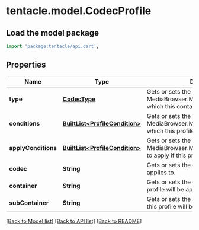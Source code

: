 # tentacle.model.CodecProfile

## Load the model package
```dart
import 'package:tentacle/api.dart';
```

## Properties
Name | Type | Description | Notes
------------ | ------------- | ------------- | -------------
**type** | [**CodecType**](CodecType.md) | Gets or sets the MediaBrowser.Model.Dlna.CodecType which this container must meet. | [optional] 
**conditions** | [**BuiltList&lt;ProfileCondition&gt;**](ProfileCondition.md) | Gets or sets the list of MediaBrowser.Model.Dlna.ProfileCondition which this profile must meet. | [optional] 
**applyConditions** | [**BuiltList&lt;ProfileCondition&gt;**](ProfileCondition.md) | Gets or sets the list of MediaBrowser.Model.Dlna.ProfileCondition to apply if this profile is met. | [optional] 
**codec** | **String** | Gets or sets the codec(s) that this profile applies to. | [optional] 
**container** | **String** | Gets or sets the container(s) which this profile will be applied to. | [optional] 
**subContainer** | **String** | Gets or sets the sub-container(s) which this profile will be applied to. | [optional] 

[[Back to Model list]](../README.md#documentation-for-models) [[Back to API list]](../README.md#documentation-for-api-endpoints) [[Back to README]](../README.md)


